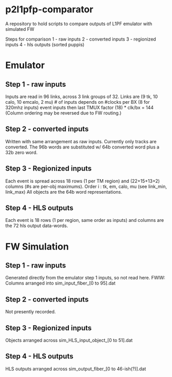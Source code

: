 # p2l1pfp-comparator
A repository to hold scripts to compare outputs of L1PF emulator with simulated FW


Steps for comparison
1 - raw inputs
2 - converted inputs
3 - regionized inputs
4 - hls outputs (sorted puppis)


# Emulator

## Step 1 - raw inputs
Inputs are read in 96 links, across 3 link groups of 32.
Links are (9 tk, 10 calo, 10 emcalo, 2 mu)
\# of inputs depends on #clocks per BX (8 for 320mhz inputs)
event inputs then last TMUX factor (18) * clk/bx = 144
(Column ordering may be reversed due to FW routing.)

## Step 2 - converted inputs
Written with same arrangement as raw inputs.
Currently only tracks are converted.
The 96b words are substituted w/ 64b converted word plus
a 32b zero word.

## Step 3 - Regionized inputs
Each event is spread across 18 rows (1 per TM region)
and (22+15+13+2) columns (#s are per-obj maximums).
Order i : tk, em, calo, mu (see link_min, link_max)
All objects are the 64b word representations.

## Step 4 - HLS outputs
Each event is 18 rows (1 per region, same order as inputs)
and columns are the 72 hls output data-words.


# FW Simulation

## Step 1 - raw inputs
Generated directly from the emulator step 1 inputs, so not read here.
FWIW: Columns arranged into sim_input_fiber_[0 to 95].dat

## Step 2 - converted inputs
Not presently recorded.

## Step 3 - Regionized inputs
Objects arranged across sim_HLS_input_object_[0 to 51].dat

## Step 4 - HLS outputs
HLS outputs arranged across sim_output_fiber_[0 to 46-ish(?)].dat

